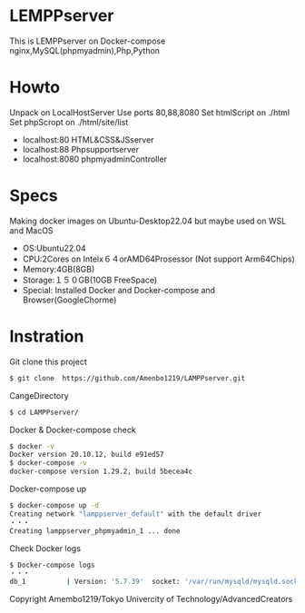 # LEMPPserver
This is LEMPPserver on Docker-compose
nginx,MySQL(phpmyadmin),Php,Python
# Howto
Unpack on LocalHostServer
Use ports 80,88,8080 
Set htmlScript on ./html
Set phpScropt on ./html/site/list
* localhost:80 HTML&CSS&JSserver
* localhost:88 Phpsupportserver
* localhost:8080 phpmyadminController

# Specs
Making docker images on Ubuntu-Desktop22.04 but maybe used on WSL and MacOS

* OS:Ubuntu22.04
* CPU:2Cores on Intelx６４orAMD64Prosessor (Not support Arm64Chips)
* Memory:4GB(8GB)
* Storage:１５０GB(10GB FreeSpace)
*  Special:
    Installed Docker and Docker-compose and Browser(GoogleChorme)
# Instration
Git clone this project
```sh
$ git clone  https://github.com/Amenbo1219/LAMPPserver.git
```
CangeDirectory
```sh
$ cd LAMPPserver/
```
Docker & Docker-compose check
```sh
$ docker -v 
Docker version 20.10.12, build e91ed57
$ docker-compose -v
docker-compose version 1.29.2, build 5becea4c
```
Docker-compose up 
```sh
$ docker-compose up -d
Creating network "lamppserver_default" with the default driver
・・・
Creating lamppserver_phpmyadmin_1 ... done
```
Check Docker logs 
```sh
$ Docker-compose logs
・・・
db_1          | Version: '5.7.39'  socket: '/var/run/mysqld/mysqld.sock'  port: 3306  MySQL Community Server (GPL)
```


Copyright Amembo1219/Tokyo Univercity of Technology/AdvancedCreators
